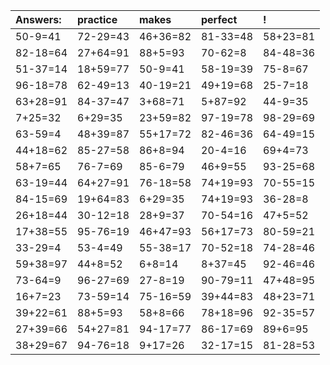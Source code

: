 | Answers: | practice | makes | perfect | ! |
| :--- | :--- | :--- | :--- | :--- |
| 50-9=41 | 72-29=43 | 46+36=82 | 81-33=48 | 58+23=81 | 
| 82-18=64 | 27+64=91 | 88+5=93 | 70-62=8 | 84-48=36 | 
| 51-37=14 | 18+59=77 | 50-9=41 | 58-19=39 | 75-8=67 | 
| 96-18=78 | 62-49=13 | 40-19=21 | 49+19=68 | 25-7=18 | 
| 63+28=91 | 84-37=47 | 3+68=71 | 5+87=92 | 44-9=35 | 
| 7+25=32 | 6+29=35 | 23+59=82 | 97-19=78 | 98-29=69 | 
| 63-59=4 | 48+39=87 | 55+17=72 | 82-46=36 | 64-49=15 | 
| 44+18=62 | 85-27=58 | 86+8=94 | 20-4=16 | 69+4=73 | 
| 58+7=65 | 76-7=69 | 85-6=79 | 46+9=55 | 93-25=68 | 
| 63-19=44 | 64+27=91 | 76-18=58 | 74+19=93 | 70-55=15 | 
| 84-15=69 | 19+64=83 | 6+29=35 | 74+19=93 | 36-28=8 | 
| 26+18=44 | 30-12=18 | 28+9=37 | 70-54=16 | 47+5=52 | 
| 17+38=55 | 95-76=19 | 46+47=93 | 56+17=73 | 80-59=21 | 
| 33-29=4 | 53-4=49 | 55-38=17 | 70-52=18 | 74-28=46 | 
| 59+38=97 | 44+8=52 | 6+8=14 | 8+37=45 | 92-46=46 | 
| 73-64=9 | 96-27=69 | 27-8=19 | 90-79=11 | 47+48=95 | 
| 16+7=23 | 73-59=14 | 75-16=59 | 39+44=83 | 48+23=71 | 
| 39+22=61 | 88+5=93 | 58+8=66 | 78+18=96 | 92-35=57 | 
| 27+39=66 | 54+27=81 | 94-17=77 | 86-17=69 | 89+6=95 | 
| 38+29=67 | 94-76=18 | 9+17=26 | 32-17=15 | 81-28=53 | 
